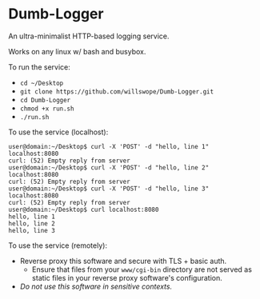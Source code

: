 # Dumb-Logger
An ultra-minimalist HTTP-based logging service.

Works on any linux w/ bash and busybox.

To run the service:
 - `cd ~/Desktop`
 - `git clone https://github.com/willswope/Dumb-Logger.git`
 - `cd Dumb-Logger`
 - `chmod +x run.sh`
 - `./run.sh`

To use the service (localhost):

```
user@domain:~/Desktop$ curl -X 'POST' -d "hello, line 1" localhost:8080
curl: (52) Empty reply from server
user@domain:~/Desktop$ curl -X 'POST' -d "hello, line 2" localhost:8080
curl: (52) Empty reply from server
user@domain:~/Desktop$ curl -X 'POST' -d "hello, line 3" localhost:8080
curl: (52) Empty reply from server
user@domain:~/Desktop$ curl localhost:8080
hello, line 1
hello, line 2
hello, line 3
```
To use the service (remotely):
 - Reverse proxy this software and secure with TLS + basic auth. 
   - Ensure that files from your `www/cgi-bin` directory are not served as static files in your reverse proxy software's configuration.
 - *Do not use this software in sensitive contexts.*
